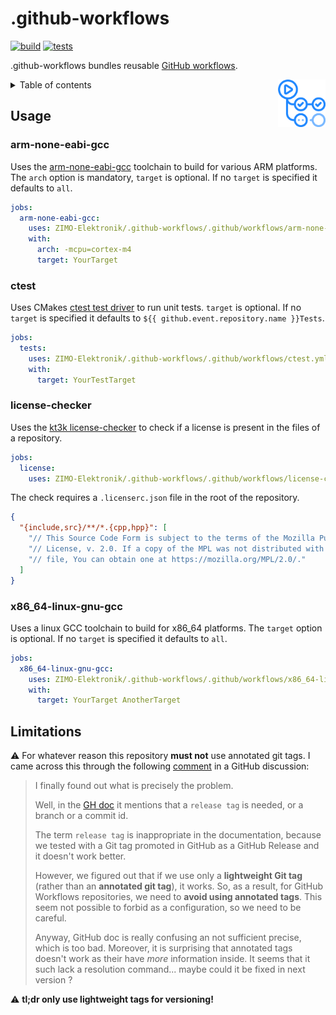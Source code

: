 # .github-workflows

[![build](https://github.com/ZIMO-Elektronik/.github-workflows/actions/workflows/build.yml/badge.svg)](https://github.com/ZIMO-Elektronik/.github-workflows/actions/workflows/build.yml) [![tests](https://github.com/ZIMO-Elektronik/.github-workflows/actions/workflows/tests.yml/badge.svg)](https://github.com/ZIMO-Elektronik/.github-workflows/actions/workflows/tests.yml)

.github-workflows bundles reusable [GitHub workflows](https://docs.github.com/en/actions/using-workflows/reusing-workflows).

<img src="data/images/logo.png" width="15%" align="right"/>

<details>
  <summary>Table of contents</summary>
  <ol>
    <li><a href="#usage">Usage</a></li>
      <ul>
        <li><a href="#arm-none-eabi-gcc">arm-none-eabi-gcc</a></li>
        <li><a href="#ctest">ctest</a></li>
        <li><a href="#license-checker">license-checker</a></li>
        <li><a href="#x86_64-linux-gnu-gcc">x86_64-linux-gnu-gcc</a></li>
      </ul>
    <li><a href="#limitations">Limitations</a></li>
  </ol>
</details>

## Usage
### arm-none-eabi-gcc
Uses the [arm-none-eabi-gcc](https://developer.arm.com/Tools%20and%20Software/GNU%20Toolchain) toolchain to build for various ARM platforms. The `arch` option is mandatory, `target` is optional. If no `target` is specified it defaults to `all`.
```yml
jobs:
  arm-none-eabi-gcc:
    uses: ZIMO-Elektronik/.github-workflows/.github/workflows/arm-none-eabi-gcc.yml@v0.0.1
    with:
      arch: -mcpu=cortex-m4
      target: YourTarget
```

### ctest
Uses CMakes [ctest test driver](https://cmake.org/cmake/help/latest/manual/ctest.1.html) to run unit tests. `target` is optional. If no `target` is specified it defaults to `${{ github.event.repository.name }}Tests`.
```yml
jobs:
  tests:
    uses: ZIMO-Elektronik/.github-workflows/.github/workflows/ctest.yml@v0.0.1
    with:
      target: YourTestTarget
```

### license-checker
Uses the [kt3k license-checker](https://github.com/kt3k/license_checker_github_action) to check if a license is present in the files of a repository.
```yml
jobs:
  license:
    uses: ZIMO-Elektronik/.github-workflows/.github/workflows/license-checker.yml@v0.0.1
```

The check requires a `.licenserc.json` file in the root of the repository.
```json
{
  "{include,src}/**/*.{cpp,hpp}": [
    "// This Source Code Form is subject to the terms of the Mozilla Public",
    "// License, v. 2.0. If a copy of the MPL was not distributed with this",
    "// file, You can obtain one at https://mozilla.org/MPL/2.0/."
  ]
}
```

### x86_64-linux-gnu-gcc
Uses a linux GCC toolchain to build for x86_64 platforms. The `target` option is optional. If no `target` is specified it defaults to `all`.
```yml
jobs:
  x86_64-linux-gnu-gcc:
    uses: ZIMO-Elektronik/.github-workflows/.github/workflows/x86_64-linux-gnu-gcc.yml@v0.0.1
    with:
      target: YourTarget AnotherTarget
```

## Limitations
:warning: For whatever reason this repository **must not** use annotated git tags. I came across this through the following [comment](https://github.com/orgs/community/discussions/48693#discussioncomment-6132963) in a GitHub discussion:
> I finally found out what is precisely the problem.
> 
> Well, in the [GH doc](https://docs.github.com/en/enterprise-server@3.7/actions/using-workflows/reusing-workflows#calling-a-reusable-workflow) it mentions that a `release tag` is needed, or a branch or a commit id.
> 
> The term `release tag` is inappropriate in the documentation, because we tested with a Git tag promoted in GitHub as a GitHub Release and it doesn't work better.
> 
> However, we figured out that if we use only a **lightweight Git tag** (rather than an **annotated git tag**), it works. So, as a result, for GitHub Workflows repositories, we need to **avoid using annotated tags**. This seem not possible to forbid as a configuration, so we need to be careful.
> 
> Anyway, GitHub doc is really confusing an not sufficient precise, which is too bad. Moreover, it is surprising that annotated tags doesn't work as their have _more_ information inside. It seems that it such lack a resolution command... maybe could it be fixed in next version ?

:warning: **tl;dr only use lightweight tags for versioning!**